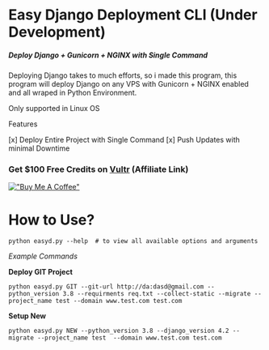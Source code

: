 # Easy Django Deployment CLI (Under Development)

##### Deploy Django + Gunicorn + NGINX with Single Command

Deploying Django takes to much efforts, so i made this program, this program will deploy Django on any VPS with Gunicorn + NGINX enabled and all wraped in Python Environment.

Only supported in Linux OS

Features

[x] Deploy Entire Project with Single Command
[x] Push Updates with minimal Downtime

### **Get $100 Free Credits on [Vultr](https://www.vultr.com/?ref=7168946) (Affiliate Link)**

[!["Buy Me A Coffee"](https://www.buymeacoffee.com/assets/img/custom_images/orange_img.png)](https://www.buymeacoffee.com/tonraj)

# How to Use?

```
python easyd.py --help  # to view all available options and arguments
```

*Example Commands*

**Deploy GIT Project**
```
python easyd.py GIT --git-url http://da:dasd@gmail.com --python_version 3.8 --requirments req.txt --collect-static --migrate --project_name test --domain www.test.com test.com
```

**Setup New**
```
python easyd.py NEW --python_version 3.8 --django_version 4.2 --migrate --project_name test  --domain www.test.com test.com
```
